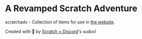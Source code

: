 # A Revamped Scratch Adventure
scratchadv - Collection of items for use in [the website](https://scratch.crd.co/).

Created with 💖 by [Scratch × Discord](https://scratch.xan.lol/)'s sudos!
